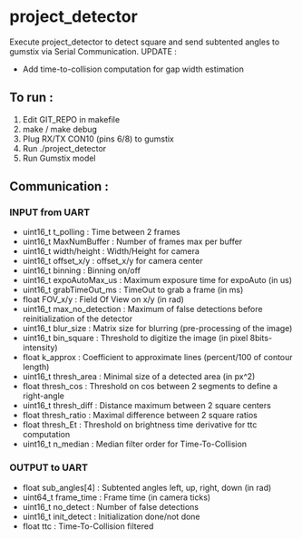 # project_detector

Execute project_detector to detect square and send subtented angles to gumstix via Serial Communication.
UPDATE :
- Add time-to-collision computation for gap width estimation

## To run :
1) Edit GIT_REPO in makefile
2) make / make debug
3) Plug RX/TX CON10 (pins 6/8) to gumstix
4) Run ./project_detector
5) Run Gumstix model

## Communication :
### INPUT from UART
- uint16_t t_polling : Time between 2 frames
- uint16_t MaxNumBuffer : Number of frames max per buffer
- uint16_t width/height : Width/Height for camera
- uint16_t offset_x/y : offset_x/y for camera center
- uint16_t binning : Binning on/off
- uint16_t expoAutoMax_us : Maximum exposure time for expoAuto (in us)
- uint16_t grabTimeOut_ms : TimeOut to grab a frame (in ms)
- float FOV_x/y : Field Of View on x/y (in rad)
- uint16_t max_no_detection : Maximum of false detections before reinitialization of the detector
- uint16_t blur_size : Matrix size for blurring (pre-processing of the image)
- uint16_t bin_square : Threshold to digitize the image (in pixel 8bits-intensity)
- float k_approx : Coefficient to approximate lines (percent/100 of contour length)
- uint16_t thresh_area : Minimal size of a detected area (in px^2)
- float thresh_cos : Threshold on cos between 2 segments to define a right-angle
- uint16_t thresh_diff : Distance maximum between 2 square centers
- float thresh_ratio : Maximal difference between 2 square ratios
- float thresh_Et : Threshold on brightness time derivative for ttc computation
- uint16_t n_median : Median filter order for Time-To-Collision

### OUTPUT to UART
- float sub_angles[4] : Subtented angles left, up, right, down (in rad)
- uint64_t frame_time : Frame time (in camera ticks)
- uint16_t no_detect : Number of false detections
- uint16_t init_detect : Initialization done/not done
- float ttc : Time-To-Collision filtered
